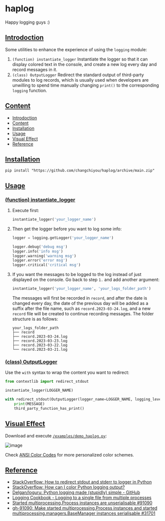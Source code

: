 # haplog

Happy logging guys :)

## [Introdoction](#content)

Some utilities to enhance the experience of using the `logging` module:

1. `(function) instantiate_logger`
   Instantiate the logger so that it can display colored text in the console, and create a new log every day and record messages in it.
2. `(class) OutputLogger`
   Redirect the standard output of third-party modules to log records, which is usually used when developers are unwilling to spend time manually changing `print()` to the corresponding `logging` function.

## [Content](#content)

- [Introdoction](#introdoction)
- [Content](#content)
- [Installation](#installation)
- [Usage](#usage)
- [Visual Effect](#visual-effect)
- [Reference](#reference)

## [Installation](#content)

```console
pip install "https://github.com/changchiyou/haplog/archive/main.zip"
```

## [Usage](#content)

### [(function) instantiate_logger](#content)

1. Execute first:
   ```python
   instantiate_logger('your_logger_name')
   ```
2. Then get the logger before you want to log some info:

   ```python
   logger = logging.getLogger('your_logger_name')

   logger.debug('debug msg')
   logger.info('info msg')
   logger.warning('warning msg')
   logger.error('error msg')
   logger.critical('critical msg')
   ```

3. If you want the messages to be logged to the log instead of just displayed on the console. Go back to step `1.` and add another argument:
   ```python
   instantiate_logger('your_logger_name', 'your_logs_folder_path')
   ```
   The messages will first be recorded in `record`, and after the date is changed every day, the date of the previous day will be added as a suffix after the file name, such as `record.2023-03-24.log`, and a new `record` file will be created to continue recording messages. The folder structure is as follows:
   ```
   your_logs_folder_path
   ├── record
   ├── record.2023-03-24.log
   ├── record.2023-03-23.log
   ├── record.2023-03-22.log
   └── record.2023-03-21.log
   ```

### [(class) OutputLogger](#content)

Use the `with` syntax to wrap the content you want to redirect:

```python
from contextlib import redirect_stdout

instantiate_logger(LOGGER_NAME)

with redirect_stdout(OutputLogger(logger_name=LOGGER_NAME, logging_level=logging.DEBUG)):
    print(MESSAGE)
    third_party_function_has_print()
```

## [Visual Effect](#content)

Download and execute [`/examples/demo_haplog.py`](/examples/demo_haplog.py):

![image](https://i.imgur.com/jQgP93Y.png)

Check [ANSI Color Codes](https://talyian.github.io/ansicolors/) for more personalized color schemes.

## [Reference](#content)

- [StackOverflow: How to redirect stdout and stderr to logger in Python](https://stackoverflow.com/a/31688396)
- [StackOverflow: How can I color Python logging output?](https://stackoverflow.com/a/56944256)
- [Delgan/loguru: Python logging made (stupidly) simple - GitHub](https://github.com/Delgan/loguru)
- [Logging Cookbook - Logging to a single file from multiple processes](https://docs.python.org/3/howto/logging-cookbook.html#logging-to-a-single-file-from-multiple-processes:~:text=Although%20logging%20is%20thread%2Dsafe%2C%20and%20logging%20to%20a%20single%20file%20from%20multiple%20threads%20in%20a%20single%20process%20is%20supported%2C%20logging%20to%20a%20single%20file%20from%20multiple%20processes%20is%20not%20supported%2C%20because%20there%20is%20no%20standard%20way%20to%20serialize%20access%20to%20a%20single%20file%20across%20multiple%20processes%20in%20Python)
- [Started multiprocessing.Process instances are unserialisable #91090](https://github.com/python/cpython/issues/91090)
- [gh-91090: Make started multiprocessing.Process instances and started multiprocessing.managers.BaseManager instances serialisable #31701](https://github.com/python/cpython/pull/31701)
